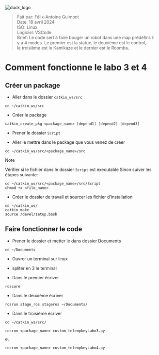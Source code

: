 ![duck_logo](https://github.com/FelixDuck15/SOTR_H24/assets/89605334/5c092b82-f930-4e5f-bd92-b89e0f68a90b)

> Fait par: Félix-Antoine Guimont <br>
> Date: 18 avril 2024 <br>
> ISO: Linux <br>
> Logiciel: VSCode <br>
> Brief: Le code sert à faire bouger un robot dans une map prédéfini. Il y a 4 modes. Le premier est la statue, le deuxième est le control, <br>
> le troisième est le Kamikaze et le dernier est le Roomba. <br>


# Comment fonctionne le labo 3 et 4

## Créer un package

* Aller dans le dossier `catkin_ws/src`
```
cd ~/catkin_ws/src
```

* Créer le package 
```
catkin_create_pkg <package_name> [depend1] [depend2] [depend3]
```

* Prener le dossier `Script` 

* Aller le mettre dans le package que vous venez de créer
```
cd ~/catkin_ws/src/<package_name>/src
```
> [!NOTE]  
> Vérifier si le fichier dans le dossier `Script` est executable 
> Sinon suiver les étapes suivante:
> ```
> cd ~/catkin_ws/src/<package_name>/src/Script
> chmod +x <file_name> 
> ```

* Créer le dossier de travail et sourcer les fichier d'installation
``` 
cd ~/catkin_ws/
catkin_make
source /devel/setup.bash 
```

## Faire fonctionner le code
* Prener le dossier et metter le dans dossier Documents
```
cd ~/Documents
```

* Ouvrer un terminal sur linux

* spliter en 3 le terminal

* Dans le premier écriver
```
roscore
```

* Dans le deuxième écriver
```
rosrun stage_ros stageros ~/Documents/
```

* Dans le troisième écriver 
```
cd ~/catkin_ws/src/

rosrun <package_name> custom_teleopkeyLabo3.py

ou 

rosrun <package_name> custom_teleopkeyLabo4.py
```
